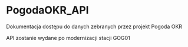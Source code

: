 # PogodaOKR_API
Dokumentacja dostępu do danych zebranych przez projekt Pogoda OKR


API zostanie wydane po modernizacji stacji GOG01
